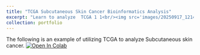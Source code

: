 ```yaml
---
title: "TCGA Subcutaneous Skin Cancer Bioinformatics Analysis"
excerpt: "Learn to analyze  TCGA 1 1<br/><img src='images/20250917_1214_Beachside Data Analysis_remix_01k5chffjyes6b9egzthxg7ecr (2).png'>"
collection: portfolio
---
```


The following is an example of utilizing TCGA to analyze Subcutaneous skin cancer.
[![Open In Colab](https://colab.research.google.com/assets/colab-badge.svg)](https://colab.research.google.com/drive/1kcGHZ8bBIm0Kirkf8alLPckNoUkRrghy#scrollTo=PO7wSn_Tw2yJ)
